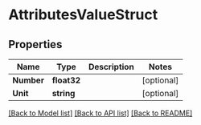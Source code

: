 # AttributesValueStruct

## Properties

Name | Type | Description | Notes
------------ | ------------- | ------------- | -------------
**Number** | **float32** |  | [optional] 
**Unit** | **string** |  | [optional] 

[[Back to Model list]](../README.md#documentation-for-models) [[Back to API list]](../README.md#documentation-for-api-endpoints) [[Back to README]](../README.md)


